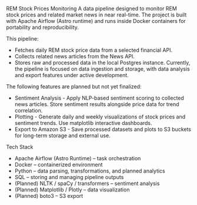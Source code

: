REM Stock Prices Monitoring
A data pipeline designed to monitor REM stock prices and related market news in near real-time.
The project is built with Apache Airflow (Astro runtime) and runs inside Docker containers for portability and reproducibility.

This pipeline:
- Fetches daily REM stock price data from a selected financial API.
- Collects related news articles from the News API.
- Stores raw and processed data in the local Postgres instance.
Currently, the pipeline is focused on data ingestion and storage, with data analysis and export features under active development.


The following features are planned but not yet finalized:
- Sentiment Analysis - 
Apply NLP-based sentiment scoring to collected news articles.
Store sentiment results alongside price data for trend correlation.
- Plotting - 
Generate daily and weekly visualizations of stock prices and sentiment trends.
Use  matplotlib interactive dashboards.
- Export to Amazon S3 - 
Save processed datasets and plots to S3 buckets for long-term storage and external use.

Tech Stack
- Apache Airflow (Astro Runtime) – task orchestration
- Docker – containerized environment
- Python – data parsing, transformations, and planned analytics
- SQL – storing and managing pipeline outputs
- (Planned) NLTK / spaCy / transformers – sentiment analysis
- (Planned) Matplotlib / Plotly – data visualization
- (Planned) boto3 – S3 export
